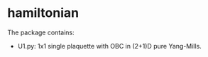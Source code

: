 # hamiltonian
The package contains:
- U1.py:
  1x1 single plaquette with OBC in (2+1)D pure Yang-Mills.
